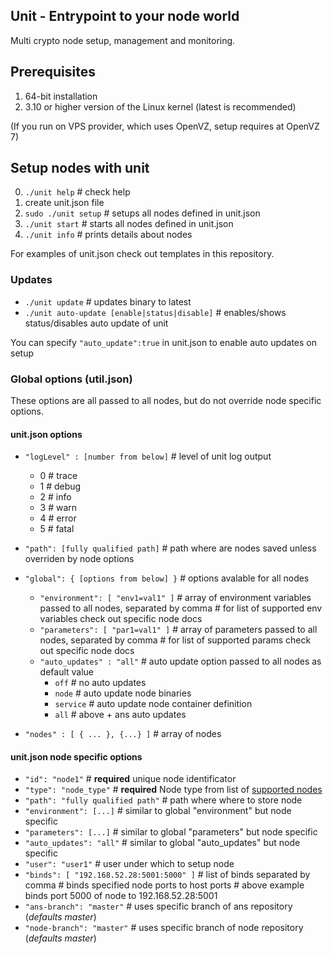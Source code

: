 ## Unit - Entrypoint to your node world

Multi crypto node setup, management and monitoring.

## Prerequisites 

1. 64-bit installation
2. 3.10 or higher version of the Linux kernel (latest is recommended)

(If you run on VPS provider, which uses OpenVZ, setup requires at OpenVZ 7)

## Setup nodes with unit 

0. `./unit help`        # check help 
1. create unit.json file
2. `sudo ./unit setup`  # setups all nodes defined in unit.json
3. `./unit start`       # starts all nodes defined in unit.json
4. `./unit info`        # prints details about nodes

For examples of unit.json check out templates in this repository.

### Updates

- `./unit update`                               # updates binary to latest 
- `./unit auto-update [enable|status|disable]`  # enables/shows status/disables auto update of unit 

You can specify `"auto_update":true` in unit.json to enable auto updates on setup

### Global options (util.json)

These options are all passed to all nodes, but do not override node specific options. 

#### unit.json options

- `"logLevel" : [number from below]`    # level of unit log output
  - 0 # trace
  - 1 # debug
  - 2 # info
  - 3 # warn
  - 4 # error
  - 5 # fatal
- `"path": [fully qualified path]`      # path where are nodes saved unless overriden by node options
- `"global": { [options from below] }`  # options avalable for all nodes
  - `"environment": [ "env1=val1" ]`    # array of environment variables passed to all nodes, separated by comma
                                        # for list of supported env variables check out specific node docs
  - `"parameters": [ "par1=val1" ]`     # array of parameters passed to all nodes, separated by comma
                                        # for list of supported params check out specific node docs
  - `"auto_updates" : "all"`            # auto update option passed to all nodes as default value
    - `off`       # no auto updates
    - `node`      # auto update node binaries
    - `service`   # auto update node container definition
    - `all`       # above + ans auto updates

- `"nodes" : [ { ... }, {...} ]`        # array of nodes 

#### unit.json node specific options

- `"id": "node1"`                           # **required** unique node identificator
- `"type": "node_type"`                     # **required** Node type from list of [supported nodes](https://github.com/cryon-io/ans/wiki/Supported-Node-Types)
- `"path": "fully qualified path"`          # path where where to store node
- `"environment": [...]`                    # similar to global "environment" but node specific
- `"parameters": [...]`                     # similar to global "parameters" but node specific
- `"auto_updates": "all"`                   # similar to global "auto_updates" but node specific
- `"user": "user1"`                         # user under which to setup node
- `"binds": [ "192.168.52.28:5001:5000" ]`  # list of binds separated by comma
                                            # binds specified node ports to host ports
                                            # above example binds port 5000 of node to 192.168.52.28:5001
- `"ans-branch": "master"`                  # uses specific branch of ans repository (*defaults master*)
- `"node-branch": "master"`                 # uses specific branch of node repository (*defaults master*)